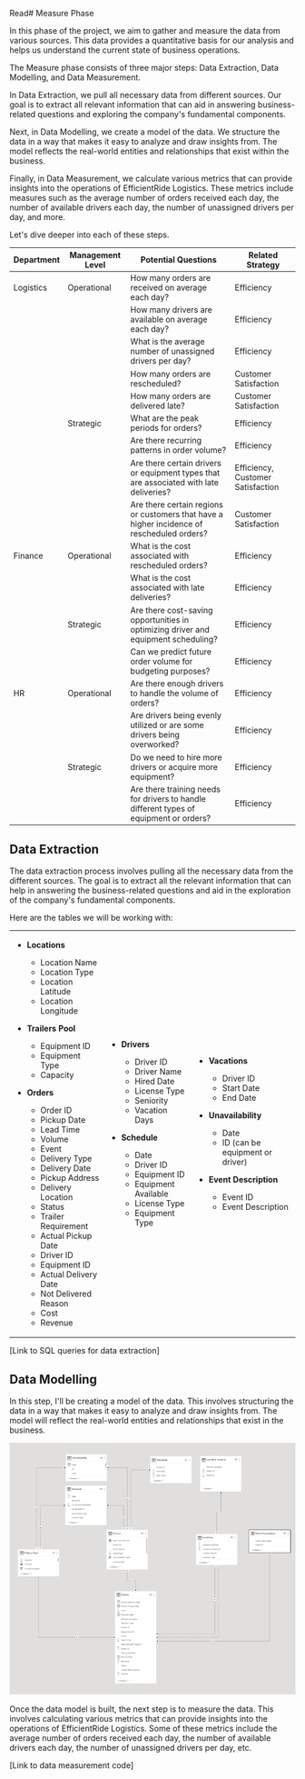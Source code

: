 Read# Measure Phase

In this phase of the project, we aim to gather and measure the data from various sources. This data provides a quantitative basis for our analysis and helps us understand the current state of business operations.

The Measure phase consists of three major steps: Data Extraction, Data Modelling, and Data Measurement.

In Data Extraction, we pull all necessary data from different sources. Our goal is to extract all relevant information that can aid in answering business-related questions and exploring the company's fundamental components.

Next, in Data Modelling, we create a model of the data. We structure the data in a way that makes it easy to analyze and draw insights from. The model reflects the real-world entities and relationships that exist within the business.

Finally, in Data Measurement, we calculate various metrics that can provide insights into the operations of EfficientRide Logistics. These metrics include measures such as the average number of orders received each day, the number of available drivers each day, the number of unassigned drivers per day, and more.

Let's dive deeper into each of these steps.

| Department | Management Level | Potential Questions | Related Strategy |
|------------|------------------|---------------------|------------------|
| Logistics  | Operational      | How many orders are received on average each day? | Efficiency |
|            |                  | How many drivers are available on average each day? | Efficiency |
|            |                  | What is the average number of unassigned drivers per day? | Efficiency |
|            |                  | How many orders are rescheduled? | Customer Satisfaction |
|            |                  | How many orders are delivered late? | Customer Satisfaction |
|            | Strategic        | What are the peak periods for orders? | Efficiency |
|            |                  | Are there recurring patterns in order volume? | Efficiency |
|            |                  | Are there certain drivers or equipment types that are associated with late deliveries? | Efficiency, Customer Satisfaction |
|            |                  | Are there certain regions or customers that have a higher incidence of rescheduled orders? | Customer Satisfaction |
| Finance    | Operational      | What is the cost associated with rescheduled orders? | Efficiency |
|            |                  | What is the cost associated with late deliveries? | Efficiency |
|            | Strategic        | Are there cost-saving opportunities in optimizing driver and equipment scheduling? | Efficiency |
|            |                  | Can we predict future order volume for budgeting purposes? | Efficiency |
| HR         | Operational      | Are there enough drivers to handle the volume of orders? | Efficiency |
|            |                  | Are drivers being evenly utilized or are some drivers being overworked? | Efficiency |
|            | Strategic        | Do we need to hire more drivers or acquire more equipment? | Efficiency |
|            |                  | Are there training needs for drivers to handle different types of equipment or orders? | Efficiency |

## Data Extraction

The data extraction process involves pulling all the necessary data from the different sources.  The goal is to extract all the relevant information that can help in answering the business-related questions and aid in the exploration of the company's fundamental components.

Here are the tables we will be working with:
<table>
<tr>
<td>

- **Locations**
    - Location Name
    - Location Type
    - Location Latitude
    - Location Longitude

- **Trailers Pool**
    - Equipment ID
    - Equipment Type
    - Capacity

- **Orders**
    - Order ID
    - Pickup Date
    - Lead Time
    - Volume
    - Event
    - Delivery Type
    - Delivery Date
    - Pickup Address
    - Delivery Location
    - Status
    - Trailer Requirement
    - Actual Pickup Date
    - Driver ID
    - Equipment ID
    - Actual Delivery Date
    - Not Delivered Reason
    - Cost
    - Revenue

</td>
<td>

- **Drivers**
    - Driver ID
    - Driver Name
    - Hired Date
    - License Type
    - Seniority
    - Vacation Days

- **Schedule**
    - Date
    - Driver ID
    - Equipment ID
    - Equipment Available
    - License Type
    - Equipment Type

</td>
<td>

- **Vacations**
    - Driver ID
    - Start Date
    - End Date

- **Unavailability**
    - Date
    - ID (can be equipment or driver)

- **Event Description**
    - Event ID
    - Event Description

</td>
</tr>
</table>

[Link to SQL queries for data extraction]

## Data Modelling

In this step, I'll be creating a model of the data. This involves structuring the data in a way that makes it easy to analyze and draw insights from. The model will reflect the real-world entities and relationships that exist in the business.

![data model](https://github.com/anastaseleon/simple-BI-solution-for-distribution-companies/blob/main/BI/Data%20Model1.png?raw=true)

Once the data model is built, the next step is to measure the data. This involves calculating various metrics that can provide insights into the operations of EfficientRide Logistics. Some of these metrics include the average number of orders received each day, the number of available drivers each day, the number of unassigned drivers per day, etc.

[Link to data measurement code]
